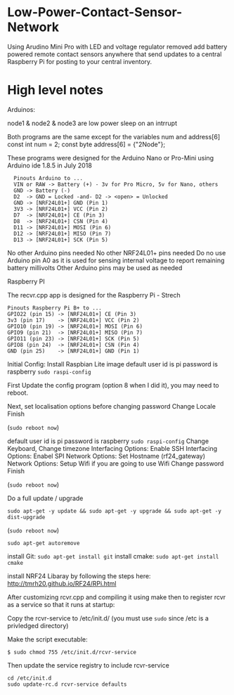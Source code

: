 # Low-Power-Contact-Sensor-Network
Using Arudino Mini Pro with LED and voltage regulator removed add battery powered remote contact sensors anywhere that send updates to a central Raspberry Pi for posting to your central inventory.

# High level notes
Arduinos:

node1 & node2 & node3 are low power sleep on an intrrupt

Both programs are the same except for the variables num and address[6]
  const int num =           2;
  const byte address[6] = {"2Node"};

These programs were designed for the Arduino Nano or Pro-Mini using Arduino ide 1.8.5 in July 2018
```
  Pinouts Arduino to ...
  VIN or RAW -> Battery (+) - 3v for Pro Micro, 5v for Nano, others
  GND -> Battery (-)
  D2  -> GND = Locked -and- D2 -> <open> = Unlocked
  GND -> [NRF24L01+] GND (Pin 1)
  3V3 -> [NRF24L01+] VCC (Pin 2)
  D7  -> [NRF24L01+] CE (Pin 3)
  D8  -> [NRF24L01+] CSN (Pin 4)
  D11 -> [NRF24L01+] MOSI (Pin 6)
  D12 -> [NRF24L01+] MISO (Pin 7)
  D13 -> [NRF24L01+] SCK (Pin 5)
```
No other Arduino pins needed
No other NRF24L01+ pins needed
Do no use Arduino pin A0 as it is used for sensing internal voltage to report remaining battery millivolts
Other Arduino pins may be used as needed

Raspberry PI

The recvr.cpp app is designed for the Raspberry Pi - Strech
```
Pinouts Raspberry Pi B+ to ...
GPIO22 (pin 15) -> [NRF24L01+] CE (Pin 3)
3v3 (pin 17)    -> [NRF24L01+] VCC (Pin 2)
GPIO10 (pin 19) -> [NRF24L01+] MOSI (Pin 6)
GPIO9 (pin 21)  -> [NRF24L01+] MISO (Pin 7)
GPIO11 (pin 23) -> [NRF24L01+] SCK (Pin 5)
GPIO8 (pin 24)  -> [NRF24L01+] CSN (Pin 4)
GND (pin 25)    -> [NRF24L01+] GND (Pin 1)
```

Initial Config:
Install Raspbian Lite image
default user id is pi password is raspberry
`sudo raspi-config`

First Update the config program (option 8 when I did it), you may need to reboot.

Next, set localisation options before changing password
Change Locale
Finish

<reboot> (`sudo reboot now`)

default user id is pi password is raspberry
`sudo raspi-config`
Change Keyboard, Change timezone 
Interfacing Options: Enable SSH
Interfacing Options: Enabel SPI
Network Options: Set Hostname (rf24_gateway)
Network Options: Setup Wifi if you are going to use Wifi
Change password 
Finish

<reboot> (`sudo reboot now`)

Do a full update / upgrade
```
sudo apt-get -y update && sudo apt-get -y upgrade && sudo apt-get -y dist-upgrade
```

<reboot> (`sudo reboot now`)

```
sudo apt-get autoremove
```
install Git: `sudo apt-get install git`
install cmake: `sudo apt-get install cmake`

install NRF24 Libaray by following the steps here: http://tmrh20.github.io/RF24/RPi.html


After customizing rcvr.cpp and compiling it using make then to register rcvr as a service so that it runs at startup:

Copy the rcvr-service to /etc/init.d/ (you must use `sudo` since /etc is a privledged directory)

Make the script executable:
```
$ sudo chmod 755 /etc/init.d/rcvr-service
```

Then update the service registry to include rcvr-service

```
cd /etc/init.d
sudo update-rc.d rcvr-service defaults
```
